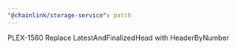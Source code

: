 ```yaml
---
"@chainlink/storage-service": patch
---
```


PLEX-1560 Replace LatestAndFinalizedHead with HeaderByNumber

